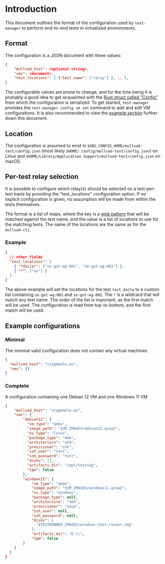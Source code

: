 # Introduction

This document outlines the format of the configuration used by `test-manager` to perform end-to-end tests in virtualized environments.

## Format

The configuration is a JSON document with three values:

```json
{
    "mullvad_host": <optional string>,
    "vms": <document>,
    "test_locations": [ {"test_name": ["relay"] }, .. ],
}
```

The configurable values are prone to change, and for the time being it is probably a good idea to get acquainted with the [Rust struct called "Config"](../src/config.rs) from which the configuration is serialized.
To get started, `test-manager` provides the `test-manager config vm set` command to add and edit VM configurations.
It is also recommended to view the [example section](#Examples) further down this document.

## Location

The configuration is assumed to exist in `$XDG_CONFIG_HOME/mullvad-test/config.json` (most likely `$HOME/.config/mullvad-test/config.json`) on Linux and `$HOME/Library/Application Support/mullvad-test/config.json` on macOS.

## Per-test relay selection

It is possible to configure which relay(s) should be selected on a test-per-test basis by providing the "test_locations"
configuration option. If no explicit configuration is given, no assumption will be made from within the tests themselves.

The format is a list of maps, where the key is a [glob pattern](<https://en.wikipedia.org/wiki/Glob_(programming)>)
that will be matched against the test name, and the value is a list of locations to use for the matching tests.
The name of the locations are the same as for the `mullvad-cli`.

### Example

```json
{
  // other fields
  "test_locations": [
    { "*daita*": ["se-got-wg-001", "se-got-wg-002"] },
    { "*": ["se"] }
  ]
}
```

The above example will set the locations for the test `test_daita` to a custom list
containing `se-got-wg-001` and `se-got-wg-002`. The `*` is a wildcard that will match
any test name. The order of the list is important, as the first match will be used.
The configuration is read from top-to-bottom, and the first match will be used.

## Example configurations

### Minimal

The minimal valid configuration does not contain any virtual machines

```json
{
  "mullvad_host": "stagemole.eu",
  "vms": {}
}
```

### Complete

A configuration containing one Debian 12 VM and one Windows 11 VM

```json
{
    "mullvad_host": "stagemole.eu",
    "vms": {
        "debian12": {
          "vm_type": "qemu",
          "image_path": "$VM_IMAGES/debian12.qcow2",
          "os_type": "linux",
          "package_type": "deb",
          "architecture": "x64",
          "provisioner": "ssh",
          "ssh_user": "test",
          "ssh_password": "test",
          "disks": [],
          "artifacts_dir": "/opt/testing",
          "tpm": false
        },
        "windows11": {
            "vm_type": "qemu",
            "image_path": "$VM_IMAGES/windows11.qcow2",
            "os_type": "windows",
            "package_type": null,
            "architecture": "x64",
            "provisioner": "noop",
            "ssh_user": null,
            "ssh_password": null,
            "disks": [
              "$TESTRUNNER_IMAGES/windows-test-runner.img"
            ],
            "artifacts_dir": "E:\\",
            "tpm": false
        }
    }
  }
}
```
